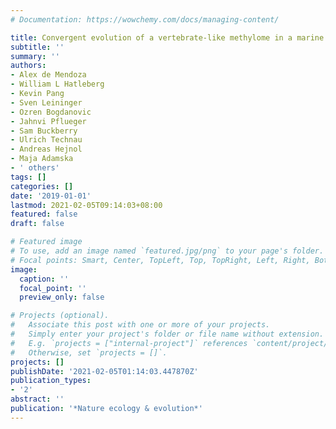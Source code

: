 ```yaml
---
# Documentation: https://wowchemy.com/docs/managing-content/

title: Convergent evolution of a vertebrate-like methylome in a marine sponge
subtitle: ''
summary: ''
authors:
- Alex de Mendoza
- William L Hatleberg
- Kevin Pang
- Sven Leininger
- Ozren Bogdanovic
- Jahnvi Pflueger
- Sam Buckberry
- Ulrich Technau
- Andreas Hejnol
- Maja Adamska
- ' others'
tags: []
categories: []
date: '2019-01-01'
lastmod: 2021-02-05T09:14:03+08:00
featured: false
draft: false

# Featured image
# To use, add an image named `featured.jpg/png` to your page's folder.
# Focal points: Smart, Center, TopLeft, Top, TopRight, Left, Right, BottomLeft, Bottom, BottomRight.
image:
  caption: ''
  focal_point: ''
  preview_only: false

# Projects (optional).
#   Associate this post with one or more of your projects.
#   Simply enter your project's folder or file name without extension.
#   E.g. `projects = ["internal-project"]` references `content/project/deep-learning/index.md`.
#   Otherwise, set `projects = []`.
projects: []
publishDate: '2021-02-05T01:14:03.447870Z'
publication_types:
- '2'
abstract: ''
publication: '*Nature ecology & evolution*'
---
```

